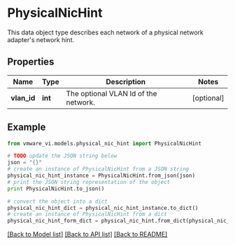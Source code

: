 # PhysicalNicHint

This data object type describes each network of a physical network adapter's network hint. 

## Properties
Name | Type | Description | Notes
------------ | ------------- | ------------- | -------------
**vlan_id** | **int** | The optional VLAN Id of the network.  | [optional] 

## Example

```python
from vmware_vi.models.physical_nic_hint import PhysicalNicHint

# TODO update the JSON string below
json = "{}"
# create an instance of PhysicalNicHint from a JSON string
physical_nic_hint_instance = PhysicalNicHint.from_json(json)
# print the JSON string representation of the object
print PhysicalNicHint.to_json()

# convert the object into a dict
physical_nic_hint_dict = physical_nic_hint_instance.to_dict()
# create an instance of PhysicalNicHint from a dict
physical_nic_hint_form_dict = physical_nic_hint.from_dict(physical_nic_hint_dict)
```
[[Back to Model list]](../README.md#documentation-for-models) [[Back to API list]](../README.md#documentation-for-api-endpoints) [[Back to README]](../README.md)


